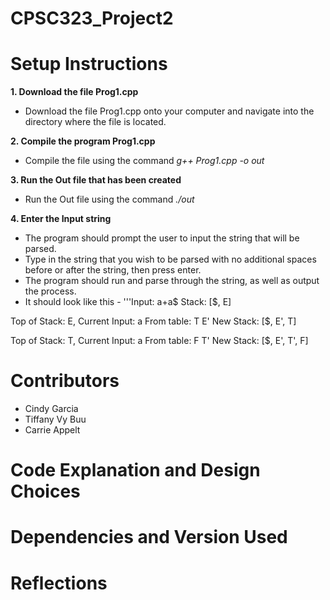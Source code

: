 # CPSC323_Project2


# Setup Instructions

**1. Download the file Prog1.cpp**
   - Download the file Prog1.cpp onto your computer and navigate into the directory where the file is located.
   
**2. Compile the program Prog1.cpp**
   - Compile the file using the command *g++ Prog1.cpp -o out*
     
**3. Run the Out file that has been created**
   - Run the Out file using the command *./out*

**4. Enter the Input string**
   - The program should prompt the user to input the string that will be parsed.
   - Type in the string that you wish to be parsed with no additional spaces before or after the string, then press enter.
   - The program should run and parse through the string, as well as output the process.
   - It should look like this -
     '''Input: a+a$
Stack: [$, E]

Top of Stack: E, Current Input: a
From table: T E'
New Stack: [$, E', T]

Top of Stack: T, Current Input: a
From table: F T'
New Stack: [$, E', T', F]



# Contributors
* Cindy Garcia
* Tiffany Vy Buu
* Carrie Appelt

# Code Explanation and Design Choices

# Dependencies and Version Used

# Reflections

